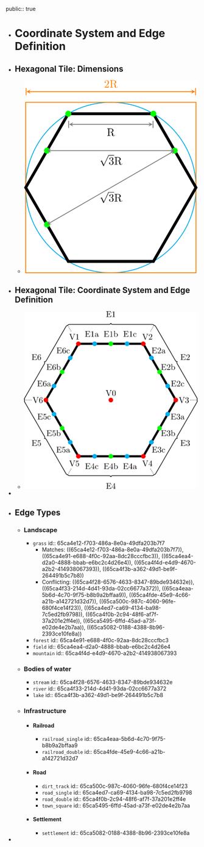 public:: true

- # Coordinate System and Edge Definition
- ## Hexagonal Tile: Dimensions
	- ![hexTile_dimensions.png](../assets/hexTile_dimensions_1707745207115_0.png)
- ## Hexagonal Tile: Coordinate System and Edge Definition
	- ![hexTile_coordinate-system_edges.png](../assets/hexTile_coordinate-system_edges_1707745461853_0.png)
-
- ## Edge Types
	- ### Landscape
		- `grass`
		  id:: 65ca4e12-f703-486a-8e0a-49dfa203b7f7
			- Matches: ((65ca4e12-f703-486a-8e0a-49dfa203b7f7)), ((65ca4e91-e688-4f0c-92aa-8dc28cccfbc3)), ((65ca4ea4-d2a0-4888-bbab-e6bc2c4d26e4)), ((65ca4f4d-e4d9-4670-a2b2-414938067393)), ((65ca4f3b-a362-49d1-be9f-264491b5c7b8))
			- Conflicting: ((65ca4f28-6576-4633-8347-89bde934632e)), ((65ca4f33-214d-4d41-93da-02cc6677a372)), ((65ca4eaa-5b6d-4c70-9f75-b8b9a2bffaa9)), ((65ca4fde-45e9-4c66-a21b-a142721d32d7)), ((65ca500c-987c-4060-96fe-680f4ce14f23)), ((65ca4ed7-ca69-4134-ba98-7c5ed2fb9798)), ((65ca4f0b-2c94-48f6-af7f-37a201e2ff4e)), ((65ca5495-6ffd-45ad-a73f-e02de4e2b7aa)), ((65ca5082-0188-4388-8b96-2393ce10fe8a))
		- `forest`
		  id:: 65ca4e91-e688-4f0c-92aa-8dc28cccfbc3
		- `field`
		  id:: 65ca4ea4-d2a0-4888-bbab-e6bc2c4d26e4
		- `mountain`
		  id:: 65ca4f4d-e4d9-4670-a2b2-414938067393
	- ### Bodies of water
		- `stream`
		  id:: 65ca4f28-6576-4633-8347-89bde934632e
		- `river`
		  id:: 65ca4f33-214d-4d41-93da-02cc6677a372
		- `lake`
		  id:: 65ca4f3b-a362-49d1-be9f-264491b5c7b8
	- ### Infrastructure
		- #### Railroad
			- `railroad_single`
			  id:: 65ca4eaa-5b6d-4c70-9f75-b8b9a2bffaa9
			- `railroad_double`
			  id:: 65ca4fde-45e9-4c66-a21b-a142721d32d7
		- #### Road
			- `dirt_track`
			  id:: 65ca500c-987c-4060-96fe-680f4ce14f23
			- `road_single`
			  id:: 65ca4ed7-ca69-4134-ba98-7c5ed2fb9798
			- `road_double`
			  id:: 65ca4f0b-2c94-48f6-af7f-37a201e2ff4e
			- `town_square`
			  id:: 65ca5495-6ffd-45ad-a73f-e02de4e2b7aa
		- #### Settlement
			- `settlement`
			  id:: 65ca5082-0188-4388-8b96-2393ce10fe8a
-